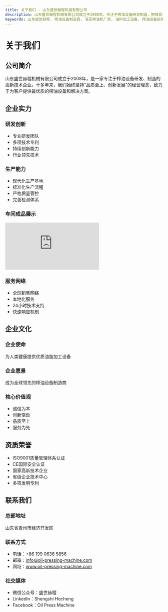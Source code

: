 ```yaml
---
title: 关于我们 - 山东盛世赫程机械有限公司
description: 山东盛世赫程机械有限公司成立于2008年，专注于榨油设备研发制造，拥有现代化生产基地和专业研发团队，提供全球领先的榨油设备解决方案。
keywords: 山东盛世赫程, 榨油设备制造商, 液压榨油机厂家, 油料加工设备, 榨油设备研发, 榨油设备生产, 高新技术企业, 榨油设备厂家, 油压机制造商, 油料压榨设备, 榨油机生产厂家, 油料加工机械
---
```


# 关于我们

## 公司简介

山东盛世赫程机械有限公司成立于2008年，是一家专注于榨油设备研发、制造的高新技术企业。十多年来，我们始终坚持"品质至上、创新发展"的经营理念，致力于为客户提供最优质的榨油设备和解决方案。

## 企业实力

### 研发创新
- 专业研发团队
- 多项技术专利
- 持续创新能力
- 行业领先技术

### 生产能力
- 现代化生产基地
- 标准化生产流程
- 严格质量管控
- 完善检测体系

### 车间成品展示
<div class="video-container">
  <iframe src="https://www.youtube.com/embed/U077XRSuR-U" frameborder="0" allow="accelerometer; autoplay; clipboard-write; encrypted-media; gyroscope; picture-in-picture" allowfullscreen></iframe>
</div>

### 服务网络
- 全球销售网络
- 本地化服务
- 24小时技术支持
- 快速响应机制

## 企业文化

### 企业使命
为人类健康提供优质油脂加工设备

### 企业愿景
成为全球领先的榨油设备制造商

### 核心价值观
- 诚信为本
- 创新驱动
- 品质至上
- 服务为先

## 资质荣誉

- ISO9001质量管理体系认证
- CE国际安全认证
- 国家高新技术企业
- 省级企业技术中心
- 多项发明专利

## 联系我们

### 总部地址
山东省青州市经济开发区

### 联系方式
- 电话：+86 199 0636 5856
- 邮箱：info@oil-pressing-machine.com
- 网址：www.oil-pressing-machine.com

### 社交媒体
- 微信公众号：盛世赫程
- LinkedIn：Shengshi Hecheng
- Facebook：Oil Press Machine
